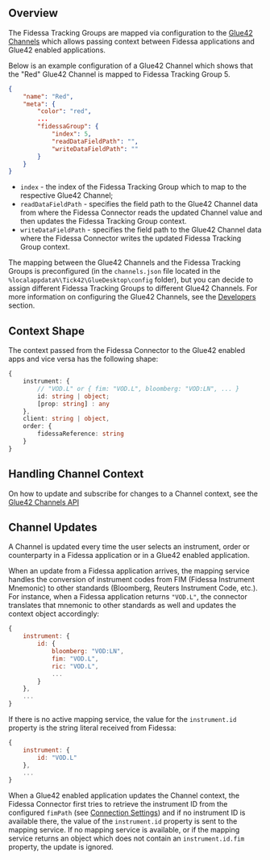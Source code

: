 ## Overview

The Fidessa Tracking Groups are mapped via configuration to the [Glue42 Channels](../../../glue42-concepts/data-sharing-between-apps/channels/overview/index.html) which allows passing context between Fidessa applications and Glue42 enabled applications.

Below is an example configuration of a Glue42 Channel which shows that the "Red" Glue42 Channel is mapped to Fidessa Tracking Group 5.

```json
{
    "name": "Red",
    "meta": {
        "color": "red",
        ...
        "fidessaGroup": {
            "index": 5,
            "readDataFieldPath": "",
            "writeDataFieldPath": ""
        }
    }
}
```

- `index` - the index of the Fidessa Tracking Group which to map to the respective Glue42 Channel;
- `readDataFieldPath` - specifies the field path to the Glue42 Channel data from where the Fidessa Connector reads the updated Channel value and then updates the Fidessa Tracking Group context.
- `writeDataFieldPath` - specifies the field path to the Glue42 Channel data where the Fidessa Connector writes the updated Fidessa Tracking Group context.

The mapping between the Glue42 Channels and the Fidessa Tracking Groups is preconfigured (in the `channels.json` file located in the `%localappdata%\Tick42\GlueDesktop\config` folder), but you can decide to assign different Fidessa Tracking Groups to different Glue42 Channels. For more information on configuring the Glue42 Channels, see the [Developers](../../../developers/configuration/channels/index.html) section.

## Context Shape

The context passed from the Fidessa Connector to the Glue42 enabled apps and vice versa has the following shape:

```typescript
{
    instrument: { 
        // "VOD.L" or { fim: "VOD.L", bloomberg: "VOD:LN", ... }
        id: string | object;
        [prop: string] : any
    },
    client: string | object,
    order: {
        fidessaReference: string
    }
}
```

## Handling Channel Context 

On how to update and subscribe for changes to a Channel context, see the [Glue42 Channels API](../../../glue42-concepts/data-sharing-between-apps/channels/javascript/index.html)

## Channel Updates

A Channel is updated every time the user selects an instrument, order or counterparty in a Fidessa application or in a Glue42 enabled application.

When an update from a Fidessa application arrives, the mapping service handles the conversion of instrument codes from FIM (Fidessa Instrument Mnemonic) to other standards (Bloomberg, Reuters Instrument Code, etc.). For instance, when a Fidessa application returns `"VOD.L"`, the connector translates that mnemonic to other standards as well and updates the context object accordingly:

```javascript
{
    instrument: {
        id: {
            bloomberg: "VOD:LN", 
            fim: "VOD.L", 
            ric: "VOD.L", 
            ... 
        }
    },
    ...
}
```

If there is no active mapping service, the value for the `instrument.id` property is the string literal received from Fidessa:

```javascript
{
    instrument: {
        id: "VOD.L"
    },
    ...
}
```

When a Glue42 enabled application updates the Channel context, the Fidessa Connector first tries to retrieve the instrument ID from the configured `fimPath` (see [Connection Settings](../connection/index.html#settings)) and if no instrument ID is available there, the value of the `instrument.id` property is sent to the mapping service. If no mapping service is available, or if the mapping service returns an object which does not contain an `instrument.id.fim` property, the update is ignored. 